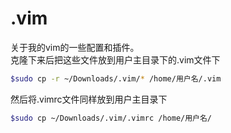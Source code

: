 # .vim
关于我的vim的一些配置和插件。  
克隆下来后把这些文件放到用户主目录下的.vim文件下
```bash
$sudo cp -r ~/Downloads/.vim/* /home/用户名/.vim
```
然后将.vimrc文件同样放到用户主目录下
```bash
$sudo cp ~/Downloads/.vim/.vimrc /home/用户名/
```
